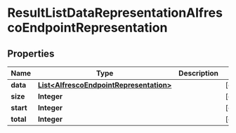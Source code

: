 # ResultListDataRepresentationAlfrescoEndpointRepresentation

## Properties
Name | Type | Description | Notes
------------ | ------------- | ------------- | -------------
**data** | [**List&lt;AlfrescoEndpointRepresentation&gt;**](AlfrescoEndpointRepresentation.md) |  |  [optional]
**size** | **Integer** |  |  [optional]
**start** | **Integer** |  |  [optional]
**total** | **Integer** |  |  [optional]
